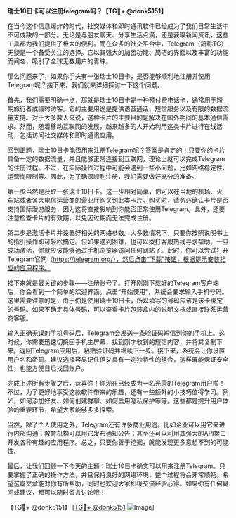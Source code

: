 **瑞士10日卡可以注册telegram吗？【TG💪+ @donk5151】**

在当今这个信息爆炸的时代，社交媒体和即时通讯软件已经成为了我们日常生活中不可或缺的一部分。无论是与朋友聊天、分享生活点滴，还是获取新闻资讯，这些工具都为我们提供了极大的便利。而在众多的社交平台中，Telegram（简称TG）无疑是一个备受关注的选择。它以其强大的加密功能、简洁的界面以及丰富的功能而闻名，吸引了全球无数用户的青睐。

那么问题来了，如果你手头有一张瑞士10日卡，是否能够顺利地注册并使用Telegram呢？接下来，我们就来详细探讨一下这个问题。

首先，我们需要明确一点，那就是瑞士10日卡是一种预付费电话卡，通常用于短期旅行者或临时访客。它的主要用途是提供语音通话、短信服务以及有限的数据流量支持。对于大多数人来说，这种卡片的主要目的是解决在国外期间的基本通信需求。然而，随着移动互联网的发展，越来越多的人开始利用这类卡片进行在线活动，包括访问社交媒体和即时通讯应用。

回到正题，瑞士10日卡能否用来注册Telegram呢？答案是肯定的！只要你的卡片具备一定的数据流量，并且能够正常连接到互联网，理论上就可以完成Telegram的注册过程。不过，在实际操作过程中可能会遇到一些小问题，比如网络稳定性、运营商限制等。因此，为了确保顺利注册，我们需要做好充分的准备。

第一步当然是获取一张瑞士10日卡。这一步相对简单，你可以在当地的机场、火车站或者各大电信运营商的营业厅购买到此类卡片。购买时，请务必确认卡片是否支持国际漫游服务，因为这将直接影响到你能否正常使用Telegram。此外，还要注意检查卡片的有效期，以免因过期而无法完成注册。

第二步是激活卡片并设置好相关的网络参数。大多数情况下，只要你按照说明书上的指引操作即可轻松搞定。但如果遇到困难，也可以拨打客服热线寻求帮助。一旦成功激活，你就应该能够通过手机浏览器访问任何网站了。此时，你可以尝试打开Telegram官网（https://telegram.org/），然后点击“下载”按钮，根据提示安装相应的应用程序。

接下来就是最关键的步骤——注册账号了。打开刚刚下载好的Telegram客户端后，你会看到一个简单的欢迎界面。点击“开始使用”，系统会要求输入手机号码。这里需要注意的是，由于你是使用瑞士10日卡，所以填写的号码应该是该卡绑定的号码。如果不确定具体号码，可以查看卡片包装盒内的说明文档或直接联系运营商客服。

输入正确无误的手机号码后，Telegram会发送一条验证码短信到你的手机上。这时候，你需要迅速切换回手机主屏幕，找到刚才收到的短信内容，并将其复制下来。返回Telegram应用后，粘贴验证码并继续下一步。接下来，系统会让你设置用户名和密码。建议选择容易记住但又具有一定独特性的组合，这样既能保证安全性，也能方便日后找回账户。

完成上述所有步骤之后，恭喜你！你现在已经成为一名光荣的Telegram用户啦！不过，为了更好地享受这款软件带来的乐趣，还有一些额外的小技巧值得学习。例如，如何添加好友、如何创建群聊、如何启用隐私保护等等。这些都是提升用户体验的重要环节，希望大家能够多多探索。

当然，除了个人使用之外，Telegram还有许多商业用途。比如企业可以用它来进行内部沟通；教育机构可以用它发布通知公告；甚至还可以利用其强大的API接口开发各种有趣的应用程序。总之，只要你善于挖掘，就能发现更多意想不到的可能性。

最后，让我们回顾一下今天的主题：瑞士10日卡确实可以用来注册Telegram。只要掌握了正确的操作方法，并且保持良好的网络环境，整个过程将会非常顺畅。希望这篇文章能对你有所帮助，同时也欢迎大家积极交流经验心得。如果你有任何疑问或建议，都可以随时留言讨论哦！

【TG💪+ @donk5151】 [[TG💪+ @donk5151](https://t.me/s/donk5151) ![Image](https://i.postimg.cc/rwNCRYN7/Snipaste-2025-04-30-17-27-05.png)]